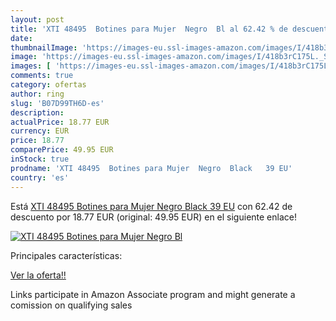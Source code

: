```yaml
---
layout: post
title: 'XTI 48495  Botines para Mujer  Negro  Bl al 62.42 % de descuento'
date: 
thumbnailImage: 'https://images-eu.ssl-images-amazon.com/images/I/418b3rC175L._SL200_.jpg'
image: 'https://images-eu.ssl-images-amazon.com/images/I/418b3rC175L._SL200_.jpg'
images: [ 'https://images-eu.ssl-images-amazon.com/images/I/418b3rC175L._SL200_.jpg' ]
comments: true
category: ofertas
author: ring
slug: 'B07D99TH6D-es'
description:
actualPrice: 18.77 EUR
currency: EUR
price: 18.77
comparePrice: 49.95 EUR
inStock: true
prodname: 'XTI 48495  Botines para Mujer  Negro  Black   39 EU'
country: 'es'
---
```


Está [XTI 48495  Botines para Mujer  Negro  Black   39 EU](https://www.amazon.es/dp/B07D99TH6D/?tag=tolees-21) con 62.42 de descuento por 18.77 EUR (original: 49.95 EUR) en el siguiente enlace!

[![XTI 48495  Botines para Mujer  Negro  Bl](https://images-eu.ssl-images-amazon.com/images/I/418b3rC175L._SL200_.jpg)](https://www.amazon.es/dp/B07D99TH6D/?tag=tolees-21)

Principales características:


[Ver la oferta!!](https://www.amazon.es/dp/B07D99TH6D/?tag=tolees-21)

Links participate in Amazon Associate program and might generate a comission on qualifying sales


